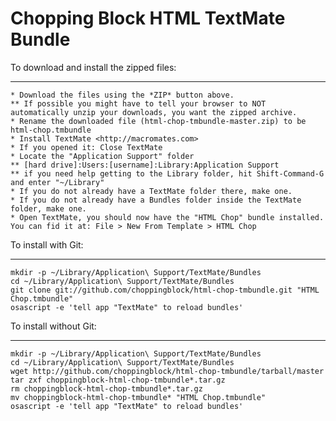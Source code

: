 Chopping Block HTML TextMate Bundle
===================================

To download and install the zipped files:
_________________________________________

	* Download the files using the *ZIP* button above.
	** If possible you might have to tell your browser to NOT automatically unzip your downloads, you want the zipped archive.
	* Rename the downloaded file (html-chop-tmbundle-master.zip) to be html-chop.tmbundle
	* Install TextMate <http://macromates.com>
	* If you opened it: Close TextMate
	* Locate the "Application Support" folder
	** [hard drive]:Users:[username]:Library:Application Support
	** if you need help getting to the Library folder, hit Shift-Command-G and enter "~/Library"
	* If you do not already have a TextMate folder there, make one.
	* If you do not already have a Bundles folder inside the TextMate folder, make one.
	* Open TextMate, you should now have the "HTML Chop" bundle installed. You can fid it at: File > New From Template > HTML Chop
	

To install with Git:
____________________

    mkdir -p ~/Library/Application\ Support/TextMate/Bundles
    cd ~/Library/Application\ Support/TextMate/Bundles
    git clone git://github.com/choppingblock/html-chop-tmbundle.git "HTML Chop.tmbundle"
    osascript -e 'tell app "TextMate" to reload bundles'


To install without Git:
_______________________

    mkdir -p ~/Library/Application\ Support/TextMate/Bundles
    cd ~/Library/Application\ Support/TextMate/Bundles
    wget http://github.com/choppingblock/html-chop-tmbundle/tarball/master
    tar zxf choppingblock-html-chop-tmbundle*.tar.gz
    rm choppingblock-html-chop-tmbundle*.tar.gz
    mv choppingblock-html-chop-tmbundle* "HTML Chop.tmbundle"
    osascript -e 'tell app "TextMate" to reload bundles'
